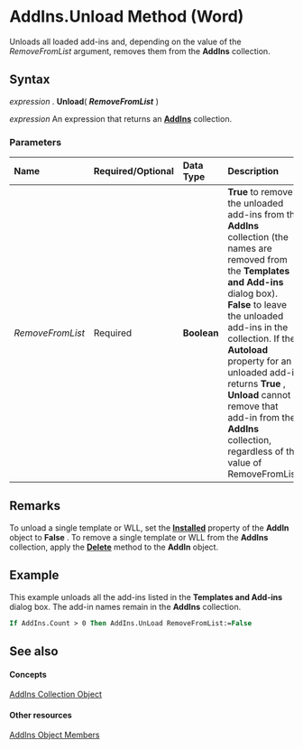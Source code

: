 
# AddIns.Unload Method (Word)

Unloads all loaded add-ins and, depending on the value of the  _RemoveFromList_ argument, removes them from the **AddIns** collection.


## Syntax

 _expression_ . **Unload**( **_RemoveFromList_** )

 _expression_ An expression that returns an **[AddIns](acf58e58-d3f6-23cf-677b-4780f7cbc24d.md)** collection.


### Parameters



|**Name**|**Required/Optional**|**Data Type**|**Description**|
|:-----|:-----|:-----|:-----|
| _RemoveFromList_|Required| **Boolean**| **True** to remove the unloaded add-ins from the **AddIns** collection (the names are removed from the **Templates and Add-ins** dialog box). **False** to leave the unloaded add-ins in the collection. If the **Autoload** property for an unloaded add-in returns **True** , **Unload** cannot remove that add-in from the **AddIns** collection, regardless of the value of RemoveFromList.|

## Remarks

To unload a single template or WLL, set the  **[Installed](5bca123c-c75f-23f0-15d1-cf9f662de8da.md)** property of the **AddIn** object to **False** . To remove a single template or WLL from the **AddIns** collection, apply the **[Delete](ae2cb5b9-c5f0-3e86-e128-865a47e78b1c.md)** method to the **AddIn** object.


## Example

This example unloads all the add-ins listed in the  **Templates and Add-ins** dialog box. The add-in names remain in the **AddIns** collection.


```vb
If AddIns.Count > 0 Then AddIns.UnLoad RemoveFromList:=False
```


## See also


#### Concepts


[AddIns Collection Object](acf58e58-d3f6-23cf-677b-4780f7cbc24d.md)
#### Other resources


[AddIns Object Members](351dc3b6-6fb1-7d68-16d7-e377b433130a.md)
